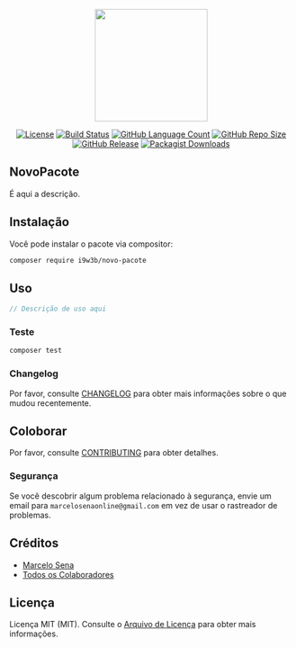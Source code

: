 
<p align="center" class="text-center" style="text-align:center;"><a href="https://github.com/i9w3b" target="_blank"><img src="https://cdn.jsdelivr.net/gh/i9w3b/cdn/img/logo-200px.png" width="200"></a></p>
<p align="center" class="text-center" style="text-align:center;">
<a href="https://github.com/i9w3b/novo-pacote/blob/master/LICENSE.md"><img src="https://img.shields.io/github/license/i9w3b/novo-pacote" alt="License"></a>
<a href="https://travis-ci.org/i9w3b/novo-pacote"><img src="https://img.shields.io/travis/i9w3b/novo-pacote/master.svg" alt="Build Status"></a>
<a href="https://github.com/i9w3b/novo-pacote"><img src="https://img.shields.io/github/languages/count/i9w3b/novo-pacote" alt="GitHub Language Count"></a>
<a href="https://github.com/i9w3b/novo-pacote"><img src="https://img.shields.io/github/repo-size/i9w3b/novo-pacote" alt="GitHub Repo Size"></a>
<a href="https://github.com/i9w3b/novo-pacote/releases"><img src="https://img.shields.io/github/v/release/i9w3b/novo-pacote" alt="GitHub Release"></a>
<a href="https://packagist.org/packages/i9w3b/novo-pacote"><img alt="Packagist Downloads" src="https://img.shields.io/packagist/dt/i9w3b/novo-pacote"></a>
</p>

## NovoPacote

É aqui a descrição.

## Instalação

Você pode instalar o pacote via compositor:

```bash
composer require i9w3b/novo-pacote
```

## Uso

``` php
// Descrição de uso aqui
```

### Teste

``` bash
composer test
```

### Changelog

Por favor, consulte [CHANGELOG](CHANGELOG.md) para obter mais informações sobre o que mudou recentemente.

## Coloborar

Por favor, consulte [CONTRIBUTING](CONTRIBUTING.md) para obter detalhes.

### Segurança

Se você descobrir algum problema relacionado à segurança, envie um email para `marcelosenaonline@gmail.com` em vez de usar o rastreador de problemas.

## Créditos

- [Marcelo Sena](https://github.com/i9w3b)
- [Todos os Colaboradores](../../contributors)

## Licença

Licença MIT (MIT). Consulte o [Arquivo de Licença](LICENSE.md) para obter mais informações.
